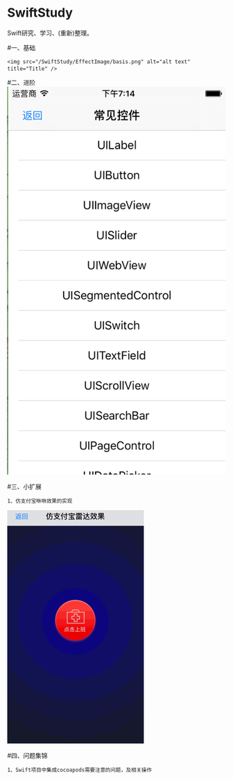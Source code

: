 # SwiftStudy
Swift研究、学习、(重新)整理。

#一、基础

    <img src="/SwiftStudy/EffectImage/basis.png" alt="alt text" title="Title" />

    
#二、进阶
    <img src="/SwiftStudy/EffectImage/advance.png" alt="alt text" title="Title" />
     
    




#三、小扩展

    1、仿支付宝咻咻效果的实现
   <img src="/SwiftStudy/EffectImage/radar.gif" alt="alt text" title="Title" />



#四、问题集锦  

    1、Swift项目中集成cocoapods需要注意的问题，及相关操作
